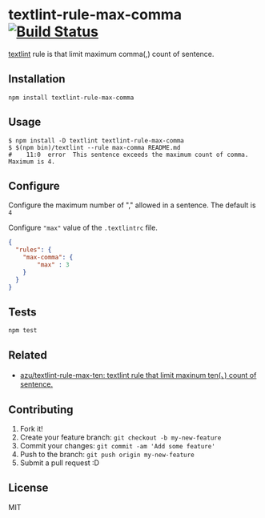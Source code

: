 # textlint-rule-max-comma [![Build Status](https://travis-ci.org/azu/textlint-rule-max-comma.svg?branch=master)](https://travis-ci.org/azu/textlint-rule-max-comma)

[textlint](http://textlint.github.io/ "textlint") rule is that limit maximum comma(,) count of sentence.

## Installation

    npm install textlint-rule-max-comma

## Usage

    $ npm install -D textlint textlint-rule-max-comma
    $ $(npm bin)/textlint --rule max-comma README.md
    #    11:0  error  This sentence exceeds the maximum count of comma. Maximum is 4.

## Configure

Configure the maximum number of "," allowed in a sentence. The default is `4`

Configure `"max"` value of the `.textlintrc` file.

```json
{
  "rules": {
    "max-comma": {
        "max" : 3
    }
  }
}
```

## Tests

    npm test

## Related

- [azu/textlint-rule-max-ten: textlint rule that limit maxinum ten(、) count of sentence.](https://github.com/azu/textlint-rule-max-ten "azu/textlint-rule-max-ten: textlint rule that limit maxinum ten(、) count of sentence.")

## Contributing

1. Fork it!
2. Create your feature branch: `git checkout -b my-new-feature`
3. Commit your changes: `git commit -am 'Add some feature'`
4. Push to the branch: `git push origin my-new-feature`
5. Submit a pull request :D

## License

MIT